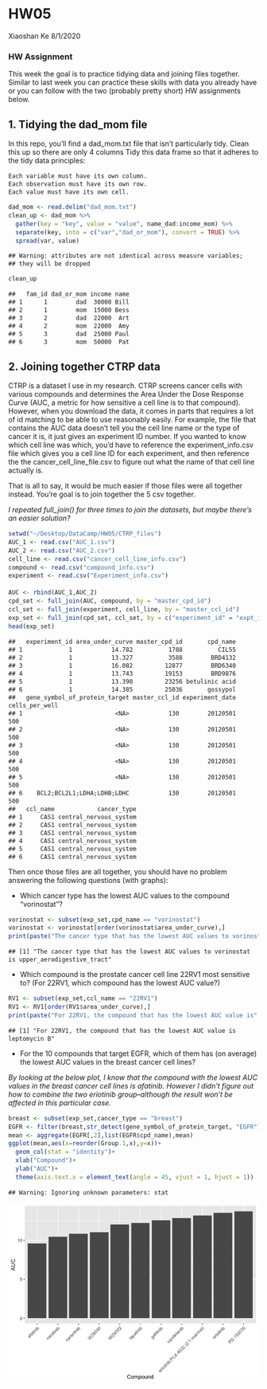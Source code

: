 HW05
================
Xiaoshan Ke
8/1/2020

### HW Assignment

This week the goal is to practice tidying data and joining files
together. Similar to last week you can practice these skills with data
you already have or you can follow with the two (probably pretty short)
HW assignments below.

## 1\. Tidying the dad\_mom file

In this repo, you’ll find a dad\_mom.txt file that isn’t particularly
tidy. Clean this up so there are only 4 columns Tidy this data frame so
that it adheres to the tidy data principles:

    Each variable must have its own column.
    Each observation must have its own row.
    Each value must have its own cell.

``` r
dad_mom <- read.delim("dad_mom.txt")
clean_up <- dad_mom %>%
  gather(key = "key", value = "value", name_dad:income_mom) %>%
  separate(key, into = c("var","dad_or_mom"), convert = TRUE) %>%
  spread(var, value) 
```

    ## Warning: attributes are not identical across measure variables;
    ## they will be dropped

``` r
clean_up
```

    ##   fam_id dad_or_mom income name
    ## 1      1        dad  30000 Bill
    ## 2      1        mom  15000 Bess
    ## 3      2        dad  22000  Art
    ## 4      2        mom  22000  Amy
    ## 5      3        dad  25000 Paul
    ## 6      3        mom  50000  Pat

## 2\. Joining together CTRP data

CTRP is a dataset I use in my research. CTRP screens cancer cells with
various compounds and determines the Area Under the Dose Response Curve
(AUC, a metric for how sensitive a cell line is to that compound).
However, when you download the data, it comes in parts that requires a
lot of id matching to be able to use reasonably easily. For example, the
file that contains the AUC data doesn’t tell you the cell line name or
the type of cancer it is, it just gives an experiment ID number. If you
wanted to know which cell line was which, you’d have to reference the
experiment\_info.csv file which gives you a cell line ID for each
experiment, and then reference the the cancer\_cell\_line\_file.csv to
figure out what the name of that cell line actually is.

That is all to say, it would be much easier if those files were all
together instead. You’re goal is to join together the 5 csv together.

*I repeated full\_join() for three times to join the datasets, but maybe
there’s an easier solution?*

``` r
setwd("~/Desktop/DataCamp/HW05/CTRP_files")
AUC_1 <- read.csv("AUC_1.csv")
AUC_2 <- read.csv("AUC_2.csv")
cell_line <- read.csv("cancer_cell_line_info.csv")
compound <- read.csv("compound_info.csv")
experiment <- read.csv("Experiment_info.csv")

AUC <- rbind(AUC_1,AUC_2)
cpd_set <- full_join(AUC, compound, by = "master_cpd_id")
ccl_set <- full_join(experiment, cell_line, by = "master_ccl_id")
exp_set <- full_join(cpd_set, ccl_set, by = c("experiment_id" = "expt_id"))
head(exp_set)
```

    ##   experiment_id area_under_curve master_cpd_id       cpd_name
    ## 1             1           14.782          1788          CIL55
    ## 2             1           13.327          3588        BRD4132
    ## 3             1           16.082         12877        BRD6340
    ## 4             1           13.743         19153        BRD9876
    ## 5             1           13.390         23256 betulinic acid
    ## 6             1           14.385         25036       gossypol
    ##   gene_symbol_of_protein_target master_ccl_id experiment_date cells_per_well
    ## 1                          <NA>           130        20120501            500
    ## 2                          <NA>           130        20120501            500
    ## 3                          <NA>           130        20120501            500
    ## 4                          <NA>           130        20120501            500
    ## 5                          <NA>           130        20120501            500
    ## 6    BCL2;BCL2L1;LDHA;LDHB;LDHC           130        20120501            500
    ##   ccl_name            cancer_type
    ## 1     CAS1 central_nervous_system
    ## 2     CAS1 central_nervous_system
    ## 3     CAS1 central_nervous_system
    ## 4     CAS1 central_nervous_system
    ## 5     CAS1 central_nervous_system
    ## 6     CAS1 central_nervous_system

Then once those files are all together, you should have no problem
answering the following questions (with graphs):

  - Which cancer type has the lowest AUC values to the compound
    “vorinostat”?

<!-- end list -->

``` r
vorinostat <- subset(exp_set,cpd_name == "vorinostat")
vorinostat <- vorinostat[order(vorinostat$area_under_curve),]
print(paste("The cancer type that has the lowest AUC values to vorinostat is",vorinostat$cancer_type[1]))
```

    ## [1] "The cancer type that has the lowest AUC values to vorinostat is upper_aerodigestive_tract"

  - Which compound is the prostate cancer cell line 22RV1 most sensitive
    to? (For 22RV1, which compound has the lowest AUC value?)

<!-- end list -->

``` r
RV1 <- subset(exp_set,ccl_name == "22RV1")
RV1 <- RV1[order(RV1$area_under_curve),]
print(paste("For 22RV1, the compound that has the lowest AUC value is",RV1$cpd_name[1]))
```

    ## [1] "For 22RV1, the compound that has the lowest AUC value is leptomycin B"

  - For the 10 compounds that target EGFR, which of them has (on
    average) the lowest AUC values in the breast cancer cell lines?

*By looking at the below plot, I know that the compound with the lowest
AUC values in the breast cancer cell lines is afatinib. However I didn’t
figure out how to combine the two eriotinib group–although the result
won’t be affected in this particular case.*

``` r
breast <- subset(exp_set,cancer_type == "breast")
EGFR <- filter(breast,str_detect(gene_symbol_of_protein_target, "EGFR")==TRUE)
mean <- aggregate(EGFR[,2],list(EGFR$cpd_name),mean)
ggplot(mean,aes(x=reorder(Group.1,x),y=x))+
  geom_col(stat = "identity")+
  xlab("Compound")+
  ylab("AUC")+
  theme(axis.text.x = element_text(angle = 45, vjust = 1, hjust = 1))
```

    ## Warning: Ignoring unknown parameters: stat

![](HW05_files/figure-gfm/unnamed-chunk-5-1.png)<!-- -->
